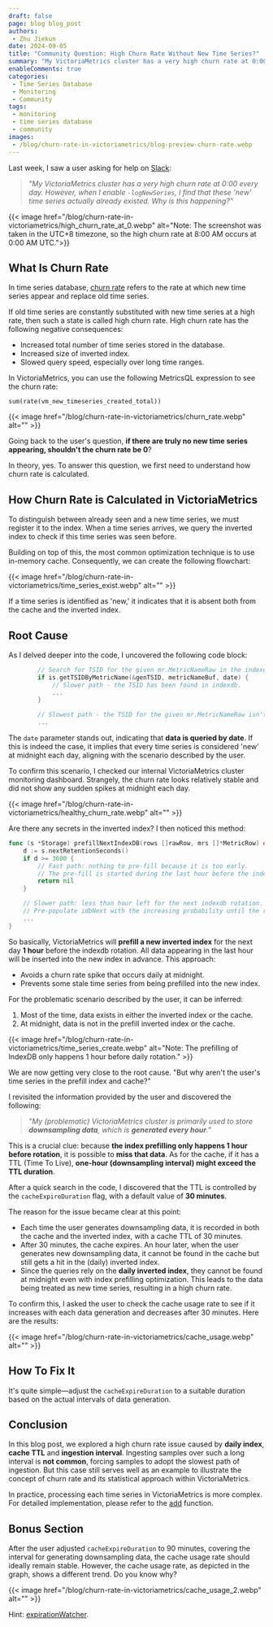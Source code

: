 ```yaml
---
draft: false
page: blog blog_post
authors:
 - Zhu Jiekun
date: 2024-09-05
title: "Community Question: High Churn Rate Without New Time Series?"
summary: "My VictoriaMetrics cluster has a very high churn rate at 0:00 every day. However, when I enable `-logNewSeries`, I find that these 'new' time series were actually seen before. Why is this happening?"
enableComments: true
categories:
 - Time Series Database
 - Monitoring
 - Community
tags:
 - monitoring
 - time series database
 - community
images:
 - /blog/churn-rate-in-victoriametrics/blog-preview-churn-rate.webp
---
```


Last week, I saw a user asking for help on [Slack](https://victoriametrics.slack.com/archives/CGZF1H6L9/p1722389004202069):
> _"My VictoriaMetrics cluster has a very high churn rate at 0:00 every day. However, when I enable `-logNewSeries`, I find that these 'new' time series actually already existed. Why is this happening?"_

{{< image href="/blog/churn-rate-in-victoriametrics/high_churn_rate_at_0.webp" alt="Note: The screenshot was taken in the UTC+8 timezone, so the high churn rate at 8:00 AM occurs at 0:00 AM UTC.">}}

## What Is Churn Rate
In time series database, [churn rate](https://docs.victoriametrics.com/faq/#what-is-high-churn-rate) refers to the rate at which new time series appear and replace old time series.

If old time series are constantly substituted with new time series at a high rate, then such a state is called high churn rate. High churn rate has the following negative consequences:
- Increased total number of time series stored in the database.
- Increased size of inverted index.
- Slowed query speed, especially over long time ranges.

In VictoriaMetrics, you can use the following MetricsQL expression to see the churn rate:
```
sum(rate(vm_new_timeseries_created_total))
```

{{< image href="/blog/churn-rate-in-victoriametrics/churn_rate.webp" alt="" >}}

Going back to the user's question, **if there are truly no new time series appearing, shouldn't the churn rate be 0**?

In theory, yes. To answer this question, we first need to understand how churn rate is calculated.

## How Churn Rate is Calculated in VictoriaMetrics
To distinguish between already seen and a new time series, we must register it to the index. When a time series arrives, we query the inverted index to check if this time series was seen before.

Building on top of this, the most common optimization technique is to use in-memory cache. Consequently, we can create the following flowchart:

{{< image href="/blog/churn-rate-in-victoriametrics/time_series_exist.webp" alt="" >}}

If a time series is identified as 'new,' it indicates that it is absent both from the cache and the inverted index.

## Root Cause
As I delved deeper into the code, I uncovered the following code block:
```Go
        // Search for TSID for the given mr.MetricNameRaw in the indexdb.
        if is.getTSIDByMetricName(&genTSID, metricNameBuf, date) {
            // Slower path - the TSID has been found in indexdb.
            ...
        }

        // Slowest path - the TSID for the given mr.MetricNameRaw isn't found in indexdb. Create it.
        ...
```

The `date` parameter stands out, indicating that **data is queried by date**. If this is indeed the case, it implies that every time series is considered 'new' at midnight each day, aligning with the scenario described by the user.

To confirm this scenario, I checked our internal VictoriaMetrics cluster monitoring dashboard. Strangely, the churn rate looks relatively stable and did not show any sudden spikes at midnight each day.

{{< image href="/blog/churn-rate-in-victoriametrics/healthy_churn_rate.webp" alt="" >}}

Are there any secrets in the inverted index? I then noticed this method:

```Go
func (s *Storage) prefillNextIndexDB(rows []rawRow, mrs []*MetricRow) error {
    d := s.nextRetentionSeconds()
    if d >= 3600 {
        // Fast path: nothing to pre-fill because it is too early.
        // The pre-fill is started during the last hour before the indexdb rotation.
        return nil
    }

    // Slower path: less than hour left for the next indexdb rotation.
    // Pre-populate idbNext with the increasing probability until the rotation.
    ...
}
```

So basically, VictoriaMetrics will **prefill a new inverted index** for the next day **1 hour** before the indexdb rotation. All data appearing in the last hour will be inserted into the new index in advance. This approach:
- Avoids a churn rate spike that occurs daily at midnight.
- Prevents some stale time series from being prefilled into the new index.

For the problematic scenario described by the user, it can be inferred:
1. Most of the time, data exists in either the inverted index or the cache.
2. At midnight, data is not in the prefill inverted index or the cache.

{{< image href="/blog/churn-rate-in-victoriametrics/time_series_create.webp" alt="Note: The prefilling of IndexDB only happens 1 hour before daily rotation." >}}

We are now getting very close to the root cause. "But why aren't the user's time series in the prefill index and cache?"

I revisited the information provided by the user and discovered the following:
> _"My (problematic) VictoriaMetrics cluster is primarily used to store **downsampling data**, which is **generated every hour**."_

This is a crucial clue: because **the index prefilling only happens 1 hour before rotation**, it is possible to **miss that data**. As for the cache, if it has a TTL (Time To Live), **one-hour (downsampling interval) might exceed the TTL duration**.

After a quick search in the code, I discovered that the TTL is controlled by the `cacheExpireDuration` flag, with a default value of **30 minutes**.

The reason for the issue became clear at this point:
- Each time the user generates downsampling data, it is recorded in both the cache and the inverted index, with a cache TTL of 30 minutes.
- After 30 minutes, the cache expires. An hour later, when the user generates new downsampling data, it cannot be found in the cache but still gets a hit in the (daily) inverted index.
- Since the queries rely on the **daily inverted index**, they cannot be found at midnight even with index prefilling optimization. This leads to the data being treated as new time series, resulting in a high churn rate.

To confirm this, I asked the user to check the cache usage rate to see if it increases with each data generation and decreases after 30 minutes. Here are the results:

{{< image href="/blog/churn-rate-in-victoriametrics/cache_usage.webp" alt="" >}}

## How To Fix It
It's quite simple—adjust the `cacheExpireDuration` to a suitable duration based on the actual intervals of data generation.

## Conclusion
In this blog post, we explored a high churn rate issue caused by **daily index**, **cache TTL** and **ingestion interval**. Ingesting samples over such a long interval is **not common**, forcing samples to adopt the slowest path of ingestion. But this case still serves well as an example to illustrate the concept of churn rate and its statistical approach within VictoriaMetrics.

In practice, processing each time series in VictoriaMetrics is more complex. For detailed implementation, please refer to the [add](https://github.com/VictoriaMetrics/VictoriaMetrics/blob/bdc0e688e8eda34f1afd3f9061d3158b052c44cb/lib/storage/storage.go#L1773) function.

## Bonus Section

After the user adjusted `cacheExpireDuration` to 90 minutes, covering the interval for generating downsampling data, the cache usage rate should ideally remain stable. However, the cache usage rate, as depicted in the graph, shows a different trend. Do you know why?

{{< image href="/blog/churn-rate-in-victoriametrics/cache_usage_2.webp" alt="" >}}

Hint: [expirationWatcher](https://github.com/VictoriaMetrics/VictoriaMetrics/blob/7e1dd8ab9d792b9c6250e0bf4c5b9cbadaeaf529/lib/workingsetcache/cache.go#L135).
